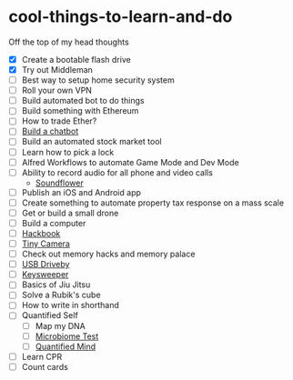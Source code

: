 # cool-things-to-learn-and-do

Off the top of my head thoughts

- [x] Create a bootable flash drive
- [x] Try out Middleman
- [ ] Best way to setup home security system
- [ ] Roll your own VPN
- [ ] Build automated bot to do things
- [ ] Build something with Ethereum
- [ ] How to trade Ether?
- [ ] [Build a chatbot](https://github.com/botui/botui)
- [ ] Build an automated stock market tool
- [ ] Learn how to pick a lock
- [ ] Alfred Workflows to automate Game Mode and Dev Mode
- [ ] Ability to record audio for all phone and video calls
  - [Soundflower](https://github.com/mattingalls/Soundflower)
- [ ] Publish an iOS and Android app
- [ ] Create something to automate property tax response on a mass scale
- [ ] Get or build a small drone
- [ ] Build a computer
- [ ] [Hackbook](https://www.pine64.org/?page_id=3707)
- [ ] [Tiny Camera](https://www.amazon.com/ZOTER-Camera-Pinhole-Security-Surveillance/dp/B071NZ4XPX/ref=as_li_ss_tl?s=photo&ie=UTF8&qid=1501862550&sr=1-2&keywords=screw+camera&linkCode=sl1&tag=bngbng-20&linkId=df2bbf81ab7120635475371cd18ebd0a)
- [ ] Check out memory hacks and memory palace
- [ ] [USB Driveby](http://samy.pl/usbdriveby/)
- [ ] [Keysweeper](https://samy.pl/keysweeper/)
- [ ] Basics of Jiu Jitsu
- [ ] Solve a Rubik's cube
- [ ] How to write in shorthand
- [ ] Quantified Self
  - [ ] Map my DNA
  - [ ] [Microbiome Test](https://ubiome.com/)
  - [ ] [Quantified Mind](http://www.quantified-mind.com/)
- [ ] Learn CPR
- [ ] Count cards
